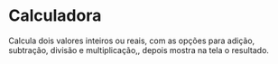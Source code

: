 # Calculadora
Calcula dois valores inteiros ou reais, com as opções para adição, subtração, divisão e multiplicação,, depois mostra na tela o resultado.
